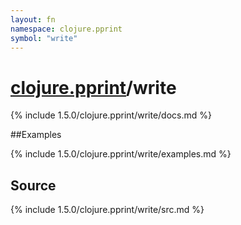 ```yaml
---
layout: fn
namespace: clojure.pprint
symbol: "write"
---
```


# [clojure.pprint](../)/write

{% include 1.5.0/clojure.pprint/write/docs.md %}

##Examples

{% include 1.5.0/clojure.pprint/write/examples.md %}
## Source
{% include 1.5.0/clojure.pprint/write/src.md %}

